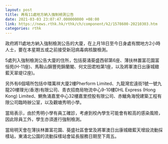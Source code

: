 ```yaml
---
layout: post
title: 再有11處地方納入強制檢測公告
date: 2021-03-03 23:07:47.000000000 +08:00
link: https://news.rthk.hk/rthk/ch/component/k2/1578600-20210303.htm
categories: rthk
---
```


政府將11處地方納入強制檢測公告的大廈，在上月18日至今日身處有關地方2小時人士，要在本星期五或之前接受新冠病毒病核酸檢測。

5處列入強制檢測公告大廈的住所，包括葵涌葵盛西邨第6座、薄扶林置富花園富恒苑(H-11座)、馬鞍山錦豐苑錦蘭閣、何文田君柏第1座，以及將軍澳日出康城緻藍天翠堤(2座)。

另外有6個場所包括中環萬祥大廈2樓Pherform Limited、九龍灣宏遠街1號一號九龍20樓理光(香港)有限公司、青衣招商局物流中心9-10樓DHL  Express (Hong Kong) Limited、鰂魚涌嘉里中心32樓嘉里控股有限公司、赤鱲角海悅建築工程有限公司臨時辦公室，以及觀塘秀明小學。

當局表示，由於秀明小學有員工確診，考慮到校內學生可能會有較高的感染風險，因此除員工外，學生亦須進行強制檢測。

當局明天會在薄扶林置富花園、葵盛社區會堂及將軍澳日出康城緻藍天增設流動採樣站，東涌北公園的流動採樣站會延長服務日期至下周五。
